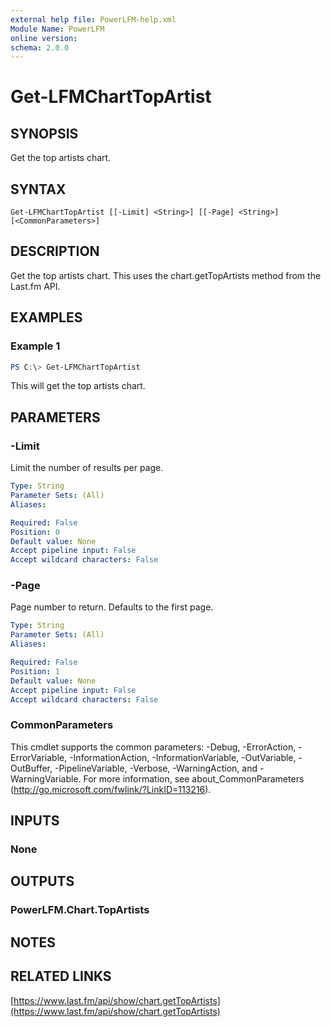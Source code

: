 ```yaml
---
external help file: PowerLFM-help.xml
Module Name: PowerLFM
online version:
schema: 2.0.0
---
```


# Get-LFMChartTopArtist

## SYNOPSIS
Get the top artists chart.

## SYNTAX

```
Get-LFMChartTopArtist [[-Limit] <String>] [[-Page] <String>] [<CommonParameters>]
```

## DESCRIPTION
Get the top artists chart. This uses the chart.getTopArtists method from the Last.fm API.

## EXAMPLES

### Example 1
```powershell
PS C:\> Get-LFMChartTopArtist
```

This will get the top artists chart.

## PARAMETERS

### -Limit
Limit the number of results per page.

```yaml
Type: String
Parameter Sets: (All)
Aliases:

Required: False
Position: 0
Default value: None
Accept pipeline input: False
Accept wildcard characters: False
```

### -Page
Page number to return. Defaults to the first page.

```yaml
Type: String
Parameter Sets: (All)
Aliases:

Required: False
Position: 1
Default value: None
Accept pipeline input: False
Accept wildcard characters: False
```

### CommonParameters
This cmdlet supports the common parameters: -Debug, -ErrorAction, -ErrorVariable, -InformationAction, -InformationVariable, -OutVariable, -OutBuffer, -PipelineVariable, -Verbose, -WarningAction, and -WarningVariable.
For more information, see about_CommonParameters (http://go.microsoft.com/fwlink/?LinkID=113216).

## INPUTS

### None

## OUTPUTS

### PowerLFM.Chart.TopArtists

## NOTES

## RELATED LINKS

[https://www.last.fm/api/show/chart.getTopArtists](https://www.last.fm/api/show/chart.getTopArtists)
